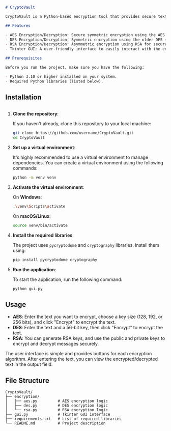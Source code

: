 

```markdown
# CryptoVault

CryptoVault is a Python-based encryption tool that provides secure text encryption and decryption using three popular encryption algorithms: AES, DES, and RSA. The application features a simple Tkinter GUI for users to interact with the encryption functions easily.

## Features

- AES Encryption/Decryption: Secure symmetric encryption using the AES (Advanced Encryption Standard) algorithm.
- DES Encryption/Decryption: Symmetric encryption using the older DES (Data Encryption Standard) algorithm.
- RSA Encryption/Decryption: Asymmetric encryption using RSA for secure key management.
- Tkinter GUI: A user-friendly interface to easily interact with the encryption algorithms.

## Prerequisites

Before you run the project, make sure you have the following:

- Python 3.10 or higher installed on your system.
- Required Python libraries (listed below).

```
## Installation
```

```
1. **Clone the repository**:
   
   If you haven't already, clone this repository to your local machine:
   
   ```bash
   git clone https://github.com/username/CryptoVault.git
   cd CryptoVault
   ```

2. **Set up a virtual environment**:
   
   It's highly recommended to use a virtual environment to manage dependencies. You can create a virtual environment using the following commands:

   ```bash
   python -m venv venv
   ```

3. **Activate the virtual environment**:

   On **Windows**:
   ```bash
   .\venv\Scripts\activate
   ```

   On **macOS/Linux**:
   ```bash
   source venv/bin/activate
   ```

4. **Install the required libraries**:
   
   The project uses `pycryptodome` and `cryptography` libraries. Install them using:

   ```bash
   pip install pycryptodome cryptography
   ```

5. **Run the application**:

   To start the application, run the following command:

   ```bash
   python gui.py
   ```

## Usage

- **AES**: Enter the text you want to encrypt, choose a key size (128, 192, or 256 bits), and click "Encrypt" to encrypt the text.
- **DES**: Enter the text and a 56-bit key, then click "Encrypt" to encrypt the text.
- **RSA**: You can generate RSA keys, and use the public and private keys to encrypt and decrypt messages securely.

The user interface is simple and provides buttons for each encryption algorithm. After entering the text, you can view the encrypted/decrypted text in the output field.

## File Structure

```
CryptoVault/
├── encryption/
│   ├── aes.py         # AES encryption logic
│   ├── des.py         # DES encryption logic
│   └── rsa.py         # RSA encryption logic
├── gui.py             # Tkinter GUI interface
├── requirements.txt   # List of required libraries
└── README.md          # Project description
```

